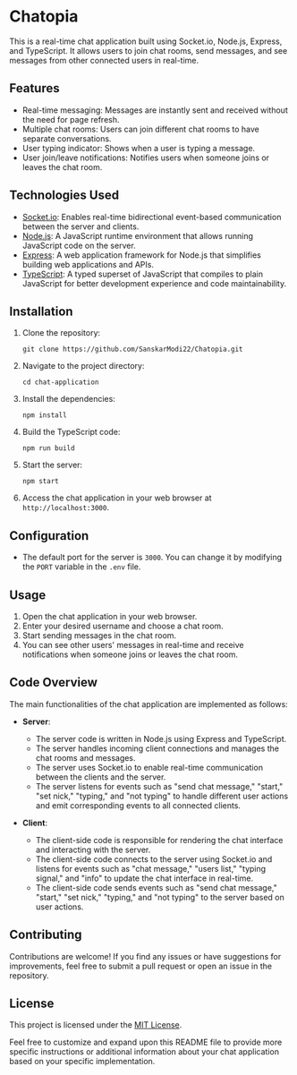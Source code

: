 # Chatopia

This is a real-time chat application built using Socket.io, Node.js, Express, and TypeScript. It allows users to join chat rooms, send messages, and see messages from other connected users in real-time.

## Features

- Real-time messaging: Messages are instantly sent and received without the need for page refresh.
- Multiple chat rooms: Users can join different chat rooms to have separate conversations.
- User typing indicator: Shows when a user is typing a message.
- User join/leave notifications: Notifies users when someone joins or leaves the chat room.

## Technologies Used

- [Socket.io](https://socket.io/): Enables real-time bidirectional event-based communication between the server and clients.
- [Node.js](https://nodejs.org/): A JavaScript runtime environment that allows running JavaScript code on the server.
- [Express](https://expressjs.com/): A web application framework for Node.js that simplifies building web applications and APIs.
- [TypeScript](https://www.typescriptlang.org/): A typed superset of JavaScript that compiles to plain JavaScript for better development experience and code maintainability.

## Installation

1. Clone the repository:

   ```shell
   git clone https://github.com/SanskarModi22/Chatopia.git
   ```

2. Navigate to the project directory:

   ```shell
   cd chat-application
   ```

3. Install the dependencies:

   ```shell
   npm install
   ```

4. Build the TypeScript code:

   ```shell
   npm run build
   ```

5. Start the server:

   ```shell
   npm start
   ```

6. Access the chat application in your web browser at `http://localhost:3000`.

## Configuration

- The default port for the server is `3000`. You can change it by modifying the `PORT` variable in the `.env` file.

## Usage

1. Open the chat application in your web browser.
2. Enter your desired username and choose a chat room.
3. Start sending messages in the chat room.
4. You can see other users' messages in real-time and receive notifications when someone joins or leaves the chat room.

## Code Overview

The main functionalities of the chat application are implemented as follows:

- **Server**:
  - The server code is written in Node.js using Express and TypeScript.
  - The server handles incoming client connections and manages the chat rooms and messages.
  - The server uses Socket.io to enable real-time communication between the clients and the server.
  - The server listens for events such as "send chat message," "start," "set nick," "typing," and "not typing" to handle different user actions and emit corresponding events to all connected clients.

- **Client**:
  - The client-side code is responsible for rendering the chat interface and interacting with the server.
  - The client-side code connects to the server using Socket.io and listens for events such as "chat message," "users list," "typing signal," and "info" to update the chat interface in real-time.
  - The client-side code sends events such as "send chat message," "start," "set nick," "typing," and "not typing" to the server based on user actions.

## Contributing

Contributions are welcome! If you find any issues or have suggestions for improvements, feel free to submit a pull request or open an issue in the repository.

## License

This project is licensed under the [MIT License](LICENSE).

Feel free to customize and expand upon this README file to provide more specific instructions or additional information about your chat application based on your specific implementation.